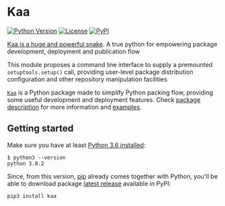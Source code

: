 # Kaa

[![Python Version](https://img.shields.io/pypi/pyversions/kaa?color=red)][Python]
[![License](https://img.shields.io/github/license/artu-hnrq/kaa)][License]
[![PyPI](https://img.shields.io/pypi/v/kaa?color=blue)][PyPI]

[Kaa is a huge and powerful snake][Wikipedia]. <!-- summary --> A true python for empowering package development, deployment and publication flow

This module proposes a command line interface to supply a premounted `setuptools.setup()` call, providing user-level package distribution configuration and other repository manipulation facilities

[`Kaa`][PyPI] is a Python package made to simplify Python packing flow, providing some useful development and deployment features. Check [package description](DESCRIPTION.md#kaa) for more information and [examples](DESCRIPTION.md#Example).


## Getting started
Make sure you have at least [Python 3.6 installed][0]:
```
$ python3 --version
python 3.8.2
```

Since, from this version, [pip][1] already comes together with Python, you'll be able to download package [latest release][PyPI] available in PyPI:
```
pip3 install kaa
```

  [Python]: https://www.python.org/
  [License]: https://github.com/artu-hnrq/kaa/blob/master/LICENSE
  [PyPI]: https://pypi.org/project/kaa
  [Wikipedia]: https://en.wikipedia.org/wiki/Kaa

  [0]: https://realpython.com/installing-python/
  [1]: https://pip.pypa.io/en/stable/installing/

